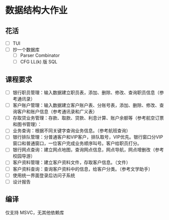 # 数据结构大作业

## 花活

- [ ] TUI
- [ ] 抄一个数据库
  + [ ] Parser Combinator
  + [ ] CFG LL(k) 版 SQL

## 课程要求
- [ ] 银行职员管理：输入数据建立职员表，添加、删除、修改、查询职员信息（参考通讯录） 
- [ ] 客户账户管理：输入数据建立客户账户表、分账号表，添加、删除、修改、查询客户和账户信息（参考通讯录和广义表）
- [ ] 存取贷业务管理：存款、取款、贷款、利息计算、账户余额等（参考航空订票和图书管理）： 
- [ ] 业务查询：根据不同关键字查询业务信息。（参考航班查询）
- [ ] 银行排队管理：分普通客户和VIP客户，排队取号，VIP优先。银行窗口分VIP窗口和普通窗口，一位客户完成业务顺序叫号。客户给职员打分。
- [ ] 银行网点查询：建立网点地图，查询网点信息，网点导航，网点增删改（参考校园导游）
- [ ] 客户资料管理：建立客户资料文件，存取客户信息。（文件）
- [ ] 客户资料查询：查询客户资料中的信息，给客户分类。（参考文学助手）
- [ ] 使用统一界面登录后访问子系统
- [ ] 设计报告

## 编译

仅支持 MSVC，无其他依赖库